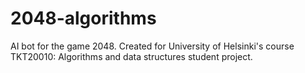 # 2048-algorithms
AI bot for the game 2048. Created for University of Helsinki's course TKT20010: Algorithms and data structures student project.
